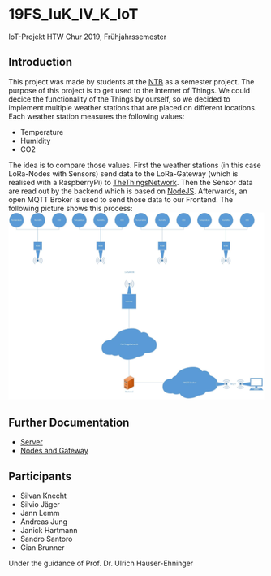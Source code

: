 # 19FS_IuK_IV_K_IoT
IoT-Projekt HTW Chur 2019, Frühjahrssemester

## Introduction
This project was made by students at the [NTB](www.ntb.ch) as a semester project.
The purpose of this project is to get used to the Internet of Things.
We could decice the functionality of the Things by ourself, so we decided to implement multiple weather stations that are placed on different locations.
Each weather station measures the following values:
- Temperature
- Humidity
- CO2

The idea is to compare those values.
First the weather stations (in this case LoRa-Nodes with Sensors) send data to the LoRa-Gateway (which is realised with a RaspberryPi) to [TheThingsNetwork](www.thethingsnetwork.org).
Then the Sensor data are read out by the backend which is  based on [NodeJS](https://nodejs.org).
Afterwards, an open MQTT Broker is used to send those data to our Frontend.
The following picture shows this process:
![Process](images/overview.jpg)

## Further Documentation
- [Server](server/README.md)
- [Nodes and Gateway](HW/README.md)

## Participants
- Silvan Knecht
- Silvio Jäger
- Jann Lemm
- Andreas Jung
- Janick Hartmann
- Sandro Santoro
- Gian Brunner

Under the guidance of Prof. Dr. Ulrich Hauser-Ehninger

